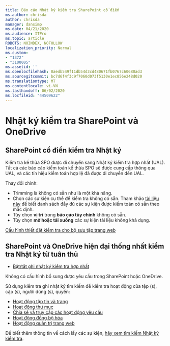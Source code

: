 ```yaml
---
title: Báo cáo Nhật ký kiểm tra SharePoint cổ điển
ms.author: chrisda
author: chrisda
manager: dansimp
ms.date: 04/21/2020
ms.audience: ITPro
ms.topic: article
ROBOTS: NOINDEX, NOFOLLOW
localization_priority: Normal
ms.custom:
- "1372"
- "3100005"
ms.assetid: ''
ms.openlocfilehash: 0aedb549f11db54d3cd480671fb0767c60680ad3
ms.sourcegitcommit: bc7d6f4f3c9f7060d073f5130e1ec856e248d020
ms.translationtype: MT
ms.contentlocale: vi-VN
ms.lasthandoff: 06/02/2020
ms.locfileid: "44509622"
---
```

# <a name="sharepoint-and-onedrive-audit-logs"></a>Nhật ký kiểm tra SharePoint và OneDrive

## <a name="sharepoint-classic-audit-logs"></a>SharePoint cổ điển kiểm tra Nhật ký

Kiểm tra kế thừa SPO được di chuyển sang Nhật ký kiểm tra hợp nhất (UAL). Tất cả các báo cáo kiểm toán kế thừa SPO sẽ được cung cấp thông qua UAL, và các tín hiệu kiểm toán hợp lệ đã được di chuyển đến UAL.

Thay đổi chính:

* Trimming là không có sẵn như là một khả năng.
* Chọn các sự kiện cụ thể để kiểm tra không có sẵn. Tham khảo [tài liệu này](https://docs.microsoft.com/microsoft-365/compliance/search-the-audit-log-in-security-and-compliance) để biết danh sách đầy đủ các sự kiện được kiểm toán có sẵn theo mặc định.
* Tùy chọn **vị trí** trong **báo cáo tùy chỉnh** không có sẵn.
* Tùy chọn **mở hoặc tải xuống** các sự kiện tài liệu không khả dụng.

[Cấu hình thiết đặt kiểm tra cho bộ sưu tập trang web](https://support.office.com/article/Configure-audit-settings-for-a-site-collection-A9920C97-38C0-44F2-8BCB-4CF1E2AE22D2)

## <a name="sharepoint-and-onedrive-modern-unified-audit-logs-from-compliance"></a>SharePoint và OneDrive hiện đại thống nhất kiểm tra Nhật ký từ tuân thủ

* [Bật/tắt ghi nhật ký kiểm tra hợp nhất](https://docs.microsoft.com/microsoft-365/compliance/turn-audit-log-search-on-or-off) 

Không có cấu hình bổ sung được yêu cầu trong SharePoint hoặc OneDrive.

Sử dụng kiểm tra ghi nhật ký tìm kiếm để kiểm tra hoạt động của tệp (s), cặp (s), người dùng (s), quyền:

* [Hoạt động tập tin và trang](https://docs.microsoft.com/microsoft-365/compliance/search-the-audit-log-in-security-and-compliance)
* [Hoạt động thư mục](https://docs.microsoft.com/microsoft-365/compliance/search-the-audit-log-in-security-and-compliance#folder-activities)
* [Chia sẻ và truy cập các hoạt động yêu cầu](https://docs.microsoft.com/microsoft-365/compliance/search-the-audit-log-in-security-and-compliance#sharing-and-access-request-activities)
* [Hoạt động đồng bộ hóa](https://docs.microsoft.com/microsoft-365/compliance/search-the-audit-log-in-security-and-compliance#synchronization-activities)
* [Hoạt động quản trị trang web](https://docs.microsoft.com/microsoft-365/compliance/search-the-audit-log-in-security-and-compliance#site-administration-activities)

Để biết thêm thông tin về cách lấy các sự kiện, [hãy xem tìm kiếm Nhật ký kiểm tra](https://docs.microsoft.com/microsoft-365/compliance/search-the-audit-log-in-security-and-compliance#search-the-audit-log).
